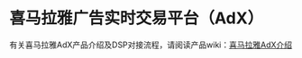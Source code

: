 # 喜马拉雅广告实时交易平台（AdX）
有关喜马拉雅AdX产品介绍及DSP对接流程，请阅读产品wiki：[喜马拉雅AdX介绍](https://github.com/wshg0809/xmadx/wiki)

